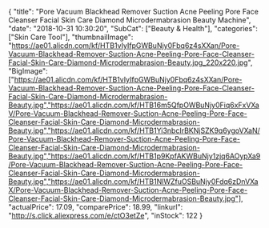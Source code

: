 {
	"title": "Pore Vacuum Blackhead Remover Suction Acne Peeling Pore Face Cleanser Facial Skin Care Diamond Microdermabrasion Beauty Machine",
	"date": "2018-10-31 10:30:20",
	"SubCat": ["Beauty & Health"],
	"categories": ["Skin Care Tool"],
	"thumbnailImage": "https://ae01.alicdn.com/kf/HTB1vIyIfpGWBuNjy0Fbq6z4sXXan/Pore-Vacuum-Blackhead-Remover-Suction-Acne-Peeling-Pore-Face-Cleanser-Facial-Skin-Care-Diamond-Microdermabrasion-Beauty.jpg_220x220.jpg",
	"BigImage": ["https://ae01.alicdn.com/kf/HTB1vIyIfpGWBuNjy0Fbq6z4sXXan/Pore-Vacuum-Blackhead-Remover-Suction-Acne-Peeling-Pore-Face-Cleanser-Facial-Skin-Care-Diamond-Microdermabrasion-Beauty.jpg","https://ae01.alicdn.com/kf/HTB16m5QfpOWBuNjy0Fiq6xFxVXaV/Pore-Vacuum-Blackhead-Remover-Suction-Acne-Peeling-Pore-Face-Cleanser-Facial-Skin-Care-Diamond-Microdermabrasion-Beauty.jpg","https://ae01.alicdn.com/kf/HTB1Yi3nbcIrBKNjSZK9q6ygoVXaN/Pore-Vacuum-Blackhead-Remover-Suction-Acne-Peeling-Pore-Face-Cleanser-Facial-Skin-Care-Diamond-Microdermabrasion-Beauty.jpg","https://ae01.alicdn.com/kf/HTB1p9KpfAKWBuNjy1zjq6AOypXa9/Pore-Vacuum-Blackhead-Remover-Suction-Acne-Peeling-Pore-Face-Cleanser-Facial-Skin-Care-Diamond-Microdermabrasion-Beauty.jpg","https://ae01.alicdn.com/kf/HTB1NlWZfuOSBuNjy0Fdq6zDnVXaX/Pore-Vacuum-Blackhead-Remover-Suction-Acne-Peeling-Pore-Face-Cleanser-Facial-Skin-Care-Diamond-Microdermabrasion-Beauty.jpg"],
	"actualPrice": 17.09,
	"comparePrice": 18.99,
	"linkurl": "http://s.click.aliexpress.com/e/ctO3etZe",
	"inStock": 122
}
